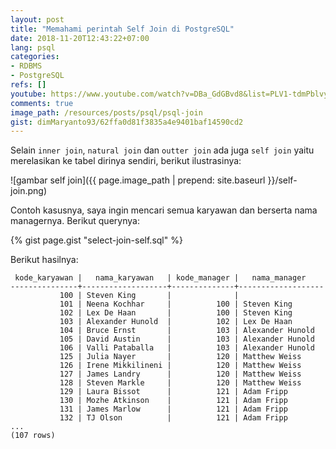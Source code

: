 ```yaml
---
layout: post
title: "Memahami perintah Self Join di PostgreSQL"
date: 2018-11-20T12:43:22+07:00
lang: psql
categories:
- RDBMS
- PostgreSQL
refs: []
youtube: https://www.youtube.com/watch?v=DBa_GdGBvd8&list=PLV1-tdmPblvypZXSk2GC932nludT345xk&index=19
comments: true
image_path: /resources/posts/psql/psql-join
gist: dimMaryanto93/62ffa0d81f3835a4e9401baf14590cd2
---
```


Selain `inner join`, `natural join` dan `outter join` ada juga `self join` yaitu merelasikan ke tabel dirinya sendiri, berikut ilustrasinya:

![gambar self join]({{ page.image_path | prepend: site.baseurl }}/self-join.png)

Contoh kasusnya, saya ingin mencari semua karyawan dan berserta nama managernya. Berikut querynya:

{% gist page.gist "select-join-self.sql" %}

Berikut hasilnya:

```postgresql-console
 kode_karyawan |   nama_karyawan   | kode_manager |   nama_manager   
---------------+-------------------+--------------+-------------------
           100 | Steven King       |              |  
           101 | Neena Kochhar     |          100 | Steven King
           102 | Lex De Haan       |          100 | Steven King
           103 | Alexander Hunold  |          102 | Lex De Haan
           104 | Bruce Ernst       |          103 | Alexander Hunold
           105 | David Austin      |          103 | Alexander Hunold
           106 | Valli Pataballa   |          103 | Alexander Hunold
           125 | Julia Nayer       |          120 | Matthew Weiss
           126 | Irene Mikkilineni |          120 | Matthew Weiss
           127 | James Landry      |          120 | Matthew Weiss
           128 | Steven Markle     |          120 | Matthew Weiss
           129 | Laura Bissot      |          121 | Adam Fripp
           130 | Mozhe Atkinson    |          121 | Adam Fripp
           131 | James Marlow      |          121 | Adam Fripp
           132 | TJ Olson          |          121 | Adam Fripp
...
(107 rows)
```